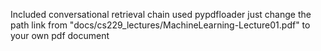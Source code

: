 Included conversational retrieval chain
used pypdfloader
just change the path link from "docs/cs229_lectures/MachineLearning-Lecture01.pdf" to your own pdf document
